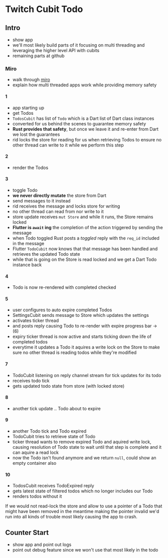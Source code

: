 # Twitch Cubit Todo

## Intro

- show app
- we'll most likely build parts of it focusing on multi threading and leveraging the higher
  level API with cubits
- remaining parts at github

### Miro

- walk through [miro](https://miro.com/app/board/o9J_l9TpJQI=/)
- explain how multi threaded apps work while providing memory safety

#### 1

- app starting up
- get Todos
- `TodosCubit` has list of `Todo` which is a Dart list of Dart class instances
- converted for us behind the scenes to guarantee memory safety
- **Rust provides that safety**, but once we leave it and re-enter from Dart we lost the guarantees
- rid locks the store for reading for us when retrieving Todos to ensure no other thread can
  write to it while we perform this step

#### 2

- render the Todos

#### 3 

- toggle Todo
- **we never directly mutate** the store from Dart
- send messages to it instead
- rid receives the message and locks store for writing
- no other thread can read from nor write to it
- store update receives `mut Store` and while it runs, the Store remains locked
- **Flutter is `await` ing** the completion of the action triggered by sending the message
- when Todo toggled Rust posts a _toggled_ reply with the `req_id` included in the message
- Flutter `TodoCubit` now knows that that message has been handled and retrieves the updated
  Todo state
- while that is going on the Store is read locked and we get a Dart Todo instance back

#### 4

- Todo is now re-rendered with completed checked

#### 5

- user configures to auto expire completed Todos
- SettingsCubit sends message to Store which updates the settings
- activates ticker thread
- and posts reply causing Todo to re-render with expire progress bar -> (6)
- expiry ticker thread is now active and starts ticking down the life of completed todos
- everytime it updates a Todo it aquires a write lock on the Store to make sure no other thread
  is reading todos while they're modified

#### 7

- TodoCubit listening on reply channel stream for tick updates for its todo
- receives todo tick
- gets updated todo state from store (with locked store)

#### 8

- another tick update .. Todo about to expire

#### 9

- another Todo tick and Todo expired
- TodoCubit tries to retrieve state of Todo
- ticker thread wants to remove expired Todo and aquired write lock, causing resolution of Todo
  state to wait until that step is complete and it can aquire a read lock
- now the Todo isn't found anymore and we return `null`, could show an empty container also

#### 10

- TodosCubit receives TodoExpired reply
- gets latest state of filtered todos which no longer includes our Todo
- renders todos without it

If we would not read-lock the store and allow to use a pointer of a Todo that might have been
removed in the meantime making the pointer invalid we'd run into all kinds of trouble most
likely causing the app to crash.

## Counter Start

- show app and point out logs
- point out debug feature since we won't use that most likely in the todo
